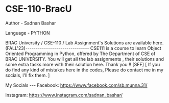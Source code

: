 # CSE-110-BracU
Author - Sadnan Bashar

Language - PYTHON

BRAC University / CSE-110 / Lab Assignment's Solutions are available here. (FALL'23)------------------------------- CSE111 is a course to learn Object Oriented Programming in Python, offered by The Department of CSE of BRAC UNIVERSITY. You will get all the lab assignments , their solutions and some extra tasks more with their solution here. Thank you !! [SFF] [ If you do find any kind of mistakes here in the codes, Please do contact me in my socials, I'll fix them. ]

My Socials ---
Facebook: https://www.facebook.com/sb.munna.31/

Instagram: https://www.instagram.com/sadnan_bashar/
